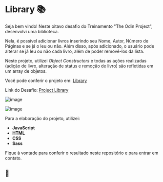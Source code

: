# Library :books:

Seja bem vindo! Neste oitavo desafio do Treinamento "The Odin Project", desenvolvi uma biblioteca.

Nela, é possível adicionar livros inserindo seu Nome, Autor, Número de Páginas e se já o leu ou não. Além disso, após adicionado, o usuário pode alterar se já leu ou não cada livro, além de poder removê-los da lista.

Neste projeto, utilizei <i>Object Constructors</i> e todas as ações realizadas (adição de livro, alteração de status e remoção de livro) são refletidas em um array de objetos.

Você pode conferir o projeto em: [Library](https://gabrielcarvalhoc.github.io/library/)

Link do Desafio: [Project Library](https://www.theodinproject.com/lessons/node-path-javascript-library)

![image](https://user-images.githubusercontent.com/82124316/181607431-6b1c96d7-32e7-47c1-a720-6aa35ae9985c.png)

![image](https://user-images.githubusercontent.com/82124316/181608051-331728bf-1fed-4c11-b354-d03c132f6994.png)

Para a elaboração do projeto, utilizei:

- **JavaScript**
- **HTML**
- **CSS**
- **Sass**

Fique à vontade para conferir o resultado neste repositório e para entrar em contato.

## :rocket:
